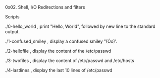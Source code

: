 0x02. Shell, I/O Redirections and filters

Scripts

./0-hello_world , print "Hello, World", followed by new line to the standard output.

./1-confused_smiley , display a confused smiley "(Ôo)'.

./2-hellofile , display the content of the /etc/passwd

./3-twofiles , display the content of /etc/passwd and /etc/hosts

./4-lastlines , display the last 10 lines of /etc/passwd
